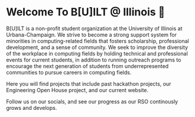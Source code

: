 # Welcome To B[U]ILT @ Illinois 👋 #
<!--

**Here are some ideas to get you started:**

🙋‍♀️ A short introduction - what is your organization all about?
🌈 Contribution guidelines - how can the community get involved?
👩‍💻 Useful resources - where can the community find your docs? Is there anything else the community should know?
🍿 Fun facts - what does your team eat for breakfast?
🧙 Remember, you can do mighty things with the power of [Markdown](https://docs.github.com/github/writing-on-github/getting-started-with-writing-and-formatting-on-github/basic-writing-and-formatting-syntax)
-->

B[U]ILT is a non-profit student organization at the University of Illinois at Urbana-Champaign. We strive to become a strong support system for minorities in computing-related fields that fosters scholarship, professional development, and a sense of community. We seek to improve the diversity of the workplace in computing fields by holding technical and professional events for current students, in addition to running outreach programs to encourage the next generation of students from underrepresented communities to pursue careers in computing fields.

Here you will find projects that include past hackathon projects, our Engineering Open House project, and our current website. 

Follow us on our socials, and see our progress as our RSO continously grows and develops.
